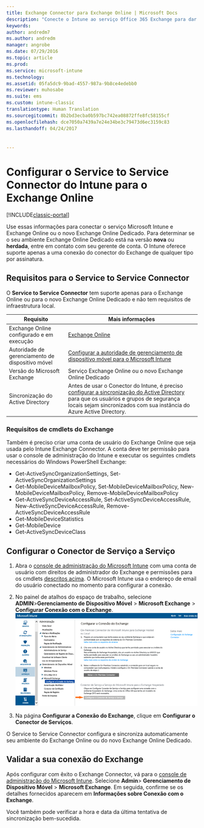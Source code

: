 ```yaml
---
title: Exchange Connector para Exchange Online | Microsoft Docs
description: "Conecte o Intune ao serviço Office 365 Exchange para dar suporte ao MDM (gerenciamento de dispositivo móvel) do Exchange ActiveSync."
keywords: 
author: andredm7
ms.author: andredm
manager: angrobe
ms.date: 07/29/2016
ms.topic: article
ms.prod: 
ms.service: microsoft-intune
ms.technology: 
ms.assetid: 05fa5dc9-9bad-4557-987a-9b8ce4edebb0
ms.reviewer: muhosabe
ms.suite: ems
ms.custom: intune-classic
translationtype: Human Translation
ms.sourcegitcommit: 8b2bd3ecba0b597bc742ea08872ffe8fc58155cf
ms.openlocfilehash: dce7050a7439a7e24e34be3c79473d6ec3159c83
ms.lasthandoff: 04/24/2017


---
```


# <a name="configure-the-intune-service-to-service-connector-for-exchange-online"></a>Configurar o Service to Service Connector do Intune para o Exchange Online

[!INCLUDE[classic-portal](../includes/classic-portal.md)]

Use essas informações para conectar o serviço Microsoft Intune e Exchange Online ou o novo Exchange Online Dedicado. Para determinar se o seu ambiente Exchange Online Dedicado está na versão **nova** ou **herdada**, entre em contato com seu gerente de conta. O Intune oferece suporte apenas a uma conexão do conector do Exchange de qualquer tipo por assinatura.

## <a name="service-to-service-connector-requirements"></a>Requisitos para o Service to Service Connector
O **Service to Service Connector** tem suporte apenas para o Exchange Online ou para o novo Exchange Online Dedicado e não tem requisitos de infraestrutura local.

|Requisito|Mais informações|
|---------------|--------------------|
|Exchange Online configurado e em execução|[Exchange Online](https://technet.microsoft.com/library/jj200580.aspx) |
|Autoridade de gerenciamento de dispositivo móvel| [Configurar a autoridade de gerenciamento de dispositivo móvel para o Microsoft Intune](prerequisites-for-enrollment.md#step-2-set-mdm-authority)|
|Versão do Microsoft Exchange|Serviço Exchange Online ou o novo Exchange Online Dedicado|
|Sincronização do Active Directory|Antes de usar o Conector do Intune, é preciso [configurar a sincronização do Active Directory](/intune/get-started/start-with-a-paid-subscription-to-microsoft-intune-step-3) para que os usuários e grupos de segurança locais sejam sincronizados com sua instância do Azure Active Directory.|

### <a name="exchange-cmdlet-requirements"></a>Requisitos de cmdlets do Exchange

Também é preciso criar uma conta de usuário do Exchange Online que seja usada pelo Intune Exchange Connector. A conta deve ter permissão para usar o console de administração do Intune e executar os seguintes cmdlets necessários do Windows PowerShell Exchange:

 - Get-ActiveSyncOrganizationSettings, Set-ActiveSyncOrganizationSettings
 - Get-MobileDeviceMailboxPolicy, Set-MobileDeviceMailboxPolicy, New-MobileDeviceMailboxPolicy, Remove-MobileDeviceMailboxPolicy
 - Get-ActiveSyncDeviceAccessRule, Set-ActiveSyncDeviceAccessRule, New-ActiveSyncDeviceAccessRule, Remove-ActiveSyncDeviceAccessRule
 - Get-MobileDeviceStatistics
 - Get-MobileDevice
 - Get-ActiveSyncDeviceClass

## <a name="set-up-the-service-to-service-connector"></a>Configurar o Conector de Serviço a Serviço

1. Abra o [console de administração do Microsoft Intune](https://manage.microsoft.com) com uma conta de usuário com direitos de administrador do Exchange e permissões para os cmdlets [descritos acima](#exchange-cmdlet-requirements). O Microsoft Intune usa o endereço de email do usuário conectado no momento para configurar a conexão.

2.  No painel de atalhos do espaço de trabalho, selecione **ADMIN**>**Gerenciamento de Dispositivo Móvel** > **Microsoft Exchange** > **Configurar Conexão com o Exchange**.
![Configurar página do Service to Service Connector](../media/intunesa5cservicetoserviceconnector.png)

3.  Na página **Configurar a Conexão do Exchange**, clique em **Configurar o Conector de Serviços**.


O Service to Service Connector configura e sincroniza automaticamente seu ambiente do Exchange Online ou do novo Exchange Online Dedicado.

## <a name="validate-your-exchange-connection"></a>Validar a sua conexão do Exchange

Após configurar com êxito o Exchange Connector, vá para o [console de administração do Microsoft Intune](https://manage.microsoft.com). Selecione **Admin**> **Gerenciamento de Dispositivo Móvel** > **Microsoft Exchange**. Em seguida, confirme se os detalhes fornecidos aparecem em **Informações sobre Conexão com o Exchange**.

Você também pode verificar a hora e data da última tentativa de sincronização bem-sucedida.


